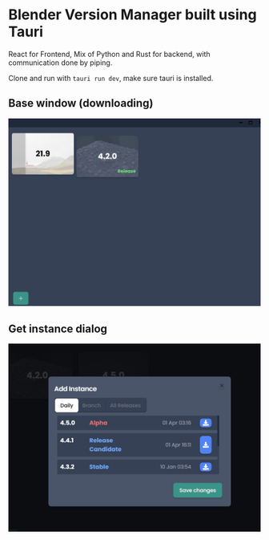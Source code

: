 
# Blender Version Manager built using Tauri

React for Frontend, Mix of Python and Rust for backend, with communication done by piping.

Clone and run with `tauri run dev`, make sure tauri is installed.

## Base window (downloading)

![base window, downloading](./assets/20250401_183811_blender_launchpad_downloading.jpg)

## Get instance dialog

![add instance dialog](assets/20250401_183950_blend_launchpad_adding_instance.jpg)